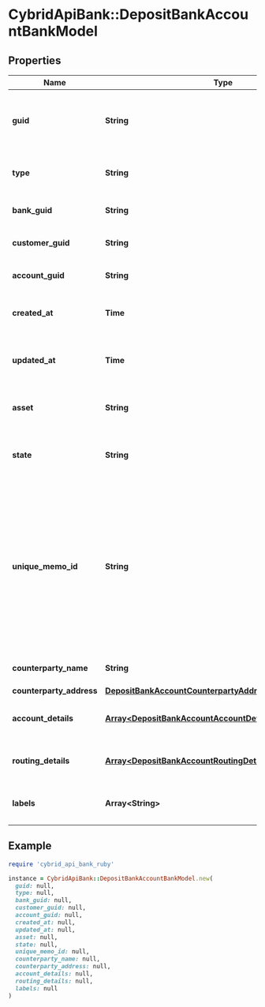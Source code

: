# CybridApiBank::DepositBankAccountBankModel

## Properties

| Name | Type | Description | Notes |
| ---- | ---- | ----------- | ----- |
| **guid** | **String** | Auto-generated unique identifier for the identity verification. | [optional] |
| **type** | **String** | The account type; one of main or sub_account. | [optional] |
| **bank_guid** | **String** | The address&#39; bank identifier. | [optional] |
| **customer_guid** | **String** | The address&#39; customer identifier. | [optional] |
| **account_guid** | **String** | The address&#39; account identifier. | [optional] |
| **created_at** | **Time** | ISO8601 datetime the record was created at. | [optional] |
| **updated_at** | **Time** | ISO8601 datetime the record was last updated at. | [optional] |
| **asset** | **String** | The asset the transfer is related to, e.g., USD. | [optional] |
| **state** | **String** | The state of the address; one of storing or created. | [optional] |
| **unique_memo_id** | **String** | The unique memo identifier for the address. This is used to identify the recipient when sending funds to the account. This value MUST be included in all wire transfers to this account. | [optional] |
| **counterparty_name** | **String** | The name of the account holder. | [optional] |
| **counterparty_address** | [**DepositBankAccountCounterpartyAddressBankModel**](DepositBankAccountCounterpartyAddressBankModel.md) |  | [optional] |
| **account_details** | [**Array&lt;DepositBankAccountAccountDetailsInnerBankModel&gt;**](DepositBankAccountAccountDetailsInnerBankModel.md) | The account details for the bank account. | [optional] |
| **routing_details** | [**Array&lt;DepositBankAccountRoutingDetailsInnerBankModel&gt;**](DepositBankAccountRoutingDetailsInnerBankModel.md) | The account details for the bank account. | [optional] |
| **labels** | **Array&lt;String&gt;** | The labels associated with the address. | [optional] |

## Example

```ruby
require 'cybrid_api_bank_ruby'

instance = CybridApiBank::DepositBankAccountBankModel.new(
  guid: null,
  type: null,
  bank_guid: null,
  customer_guid: null,
  account_guid: null,
  created_at: null,
  updated_at: null,
  asset: null,
  state: null,
  unique_memo_id: null,
  counterparty_name: null,
  counterparty_address: null,
  account_details: null,
  routing_details: null,
  labels: null
)
```

